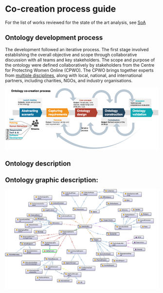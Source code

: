 # Co-creation process guide

For the list of works reviewed for the state of the art analysis, see [SoA](SoA-onlineHarms-taxonomies.csv)

## Ontology development process

The development followed an iterative process. The first stage involved establishing the overall objective and scope through collaborative discussion with all teams and key stakeholders. The scope and purpose of the ontology were defined collaboratively by stakeholders from the Centre for Protecting Women Online (CPWO). The CPWO brings together experts from [multiple disciplines](https://university.open.ac.uk/centres/protecting-women-online/team), along with local, national, and international partners, including charities, NGOs, and industry organisations.

![Ontology development graphic description](ontology-approach.png?raw=true "Ontology development graphic description")


## Ontology description


## Ontology graphic description:


![Ontology of Online Gender-based Harms](ontology/ooh-ontology-long-version.png?raw=true "Ontology of Online Gender-based Harms")



